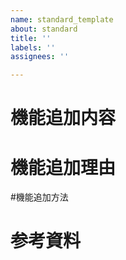 ```yaml
---
name: standard_template
about: standard
title: ''
labels: ''
assignees: ''

---
```


# 機能追加内容


# 機能追加理由


#機能追加方法


# 参考資料
